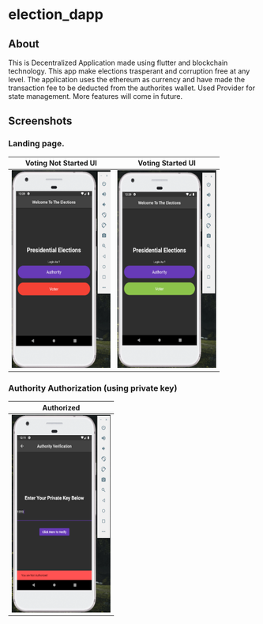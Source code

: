 # election_dapp

## About
This is Decentralized Application made using flutter and blockchain technology. 
This app make elections trasperant and corruption free at any level.
The application uses the ethereum as currency and have made the transaction fee to be deducted from the authorites wallet.
Used Provider for state management.
More features will come in future.

## Screenshots

### Landing page.

| Voting Not Started UI | Voting Started UI |
|:---:|:---:|
<img src=images/notStart.png width=200  height = 400 > | <img src=images/started.png width=200  height = 400 > 

### Authority Authorization (using private key)

| Authorized |
|:---:|
<img src=images/votersAuth.png width=200  height = 400 > |
